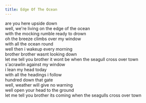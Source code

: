 ```yaml
---
title: Edge Of The Ocean
---
```


are you here upside down  
well, we're living on the edge of the ocean  
with the mocking rumble ready to drown  
oh the breeze climbs over my window  
with all the ocean round  
well then i wakeup every morning  
brother brother wasnt looking down  
let me tell you brother it wont be when the seagull cross over town  
s'acrawlin against my window  
i lean my head today  
with all the headings i follow  
hundred down that gate  
well, weather will give no warning  
well open your head to the ground  
let me tell you brother its coming when the seagulls cross over town  

